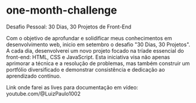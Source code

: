 # one-month-challenge
Desafio Pessoal: 30 Dias, 30 Projetos de Front-End

Com o objetivo de aprofundar e solidificar meus conhecimentos em desenvolvimento web, inicio em setembro o desafio "30 Dias, 30 Projetos". A cada dia, desenvolverei um novo projeto focado na tríade essencial do front-end: HTML, CSS e JavaScript. Esta iniciativa visa não apenas aprimorar a técnica e a resolução de problemas, mas também construir um portfólio diversificado e demonstrar consistência e dedicação ao aprendizado contínuo.

Link onde farei as lives para documentação em vídeo: youtube.com/@LuizPaulo1002
